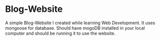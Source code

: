 # Blog-Website
A simple Blog-Website I created while learning Web Development.
It uses mongoose for database.
Should have mogoDB installed in your local computer and should be running it to use the website.
